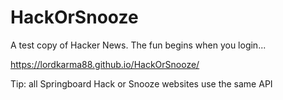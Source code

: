 # HackOrSnooze

A test copy of Hacker News. The fun begins when you login...

https://lordkarma88.github.io/HackOrSnooze/

Tip: all Springboard Hack or Snooze websites use the same API
